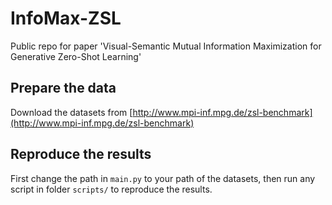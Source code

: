 # InfoMax-ZSL
Public repo for paper 'Visual-Semantic Mutual Information Maximization for Generative Zero-Shot Learning'

## Prepare the data
Download the datasets from [http://www.mpi-inf.mpg.de/zsl-benchmark](http://www.mpi-inf.mpg.de/zsl-benchmark)

## Reproduce the results
First change the path in `main.py` to your path of the datasets, then run any script in folder `scripts/` to reproduce the results.

